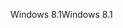 <span data-ttu-id="246d1-101">Windows 8.1</span><span class="sxs-lookup"><span data-stu-id="246d1-101">Windows 8.1</span></span>